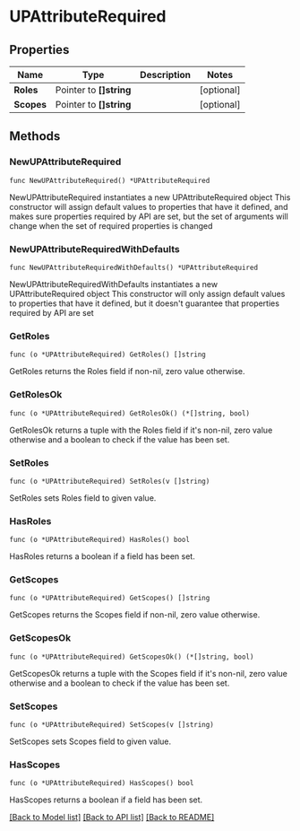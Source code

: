 # UPAttributeRequired

## Properties

Name | Type | Description | Notes
------------ | ------------- | ------------- | -------------
**Roles** | Pointer to **[]string** |  | [optional] 
**Scopes** | Pointer to **[]string** |  | [optional] 

## Methods

### NewUPAttributeRequired

`func NewUPAttributeRequired() *UPAttributeRequired`

NewUPAttributeRequired instantiates a new UPAttributeRequired object
This constructor will assign default values to properties that have it defined,
and makes sure properties required by API are set, but the set of arguments
will change when the set of required properties is changed

### NewUPAttributeRequiredWithDefaults

`func NewUPAttributeRequiredWithDefaults() *UPAttributeRequired`

NewUPAttributeRequiredWithDefaults instantiates a new UPAttributeRequired object
This constructor will only assign default values to properties that have it defined,
but it doesn't guarantee that properties required by API are set

### GetRoles

`func (o *UPAttributeRequired) GetRoles() []string`

GetRoles returns the Roles field if non-nil, zero value otherwise.

### GetRolesOk

`func (o *UPAttributeRequired) GetRolesOk() (*[]string, bool)`

GetRolesOk returns a tuple with the Roles field if it's non-nil, zero value otherwise
and a boolean to check if the value has been set.

### SetRoles

`func (o *UPAttributeRequired) SetRoles(v []string)`

SetRoles sets Roles field to given value.

### HasRoles

`func (o *UPAttributeRequired) HasRoles() bool`

HasRoles returns a boolean if a field has been set.

### GetScopes

`func (o *UPAttributeRequired) GetScopes() []string`

GetScopes returns the Scopes field if non-nil, zero value otherwise.

### GetScopesOk

`func (o *UPAttributeRequired) GetScopesOk() (*[]string, bool)`

GetScopesOk returns a tuple with the Scopes field if it's non-nil, zero value otherwise
and a boolean to check if the value has been set.

### SetScopes

`func (o *UPAttributeRequired) SetScopes(v []string)`

SetScopes sets Scopes field to given value.

### HasScopes

`func (o *UPAttributeRequired) HasScopes() bool`

HasScopes returns a boolean if a field has been set.


[[Back to Model list]](../README.md#documentation-for-models) [[Back to API list]](../README.md#documentation-for-api-endpoints) [[Back to README]](../README.md)


